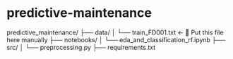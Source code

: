 # predictive-maintenance
predictive_maintenance/
├── data/
│   └── train_FD001.txt        ← 📂 Put this file here manually
├── notebooks/
│   └── eda_and_classification_rf.ipynb
├── src/
│   └── preprocessing.py
├── requirements.txt
